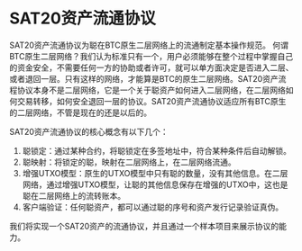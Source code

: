 SAT20资产流通协议
====

SAT20资产流通协议为聪在BTC原生二层网络上的流通制定基本操作规范。
何谓BTC原生二层网络？我们认为标准只有一个，用户必须能够在整个过程中掌握自己的资金安全，不需要任何一方的协助或者许可，就可以单方面决定是否进入二层、或者退回一层。只有这样的网络，才能算是BTC的原生二层网络。SAT20资产流程协议本身不是二层网络，它是一个关于聪资产如何进入二层网络，在二层网络如何交易转移，如何安全退回一层的协议。SAT20资产流通协议适应所有BTC原生的二层网络，不管是现在的还是以后的。

SAT20资产流通协议的核心概念有以下几个：
1. 聪锁定：通过某种合约，将聪锁定在多签地址中，符合某种条件后自动解锁。
2. 聪映射：将锁定的聪，映射在二层网络上，在二层网络流通。
3. 增强UTXO模型：原生的UTXO模型中只有聪的数量，没有其他信息。在二层网络，通过增强UTXO模型，让聪的其他信息保存在增强的UTXO中，这也是聪在二层网络上的流转账本。
4. 客户端验证：任何聪资产，都可以通过聪的序号和资产发行记录验证真伪。


我们将实现一个SAT20资产的流通协议，并且通过一个样本项目来展示协议的能力。
